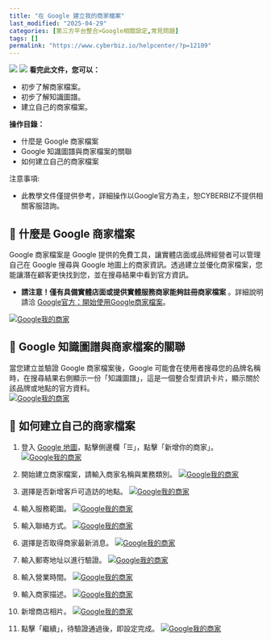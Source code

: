 ```yaml
---
title: "在 Google 建立我的商家檔案"
last_modified: "2025-04-29"
categories: [第三方平台整合>Google相關設定,常見問題]
tags: []
permalink: "https://www.cyberbiz.io/helpcenter/?p=12109"
---
```


![](https://www.cyberbiz.io/helpcenter/wp-content/uploads/一般版3.png)
![](https://www.cyberbiz.io/helpcenter/wp-content/uploads/PLUS版3.png)
**看完此文件，您可以：**  

* 初步了解商家檔案。
* 初步了解知識圖譜。
* 建立自己的商家檔案。

**操作目錄：**

* 什麼是 Google 商家檔案
* Google 知識圖譜與商家檔案的關聯
* 如何建立自己的商家檔案

注意事項:  

* 此教學文件僅提供參考，詳細操作以Google官方為主，恕CYBERBIZ不提供相關客服諮詢。



## 📌 什麼是 Google 商家檔案


Google 商家檔案是 Google 提供的免費工具，讓實體店面或品牌經營者可以管理自己在 Google 搜尋與 Google
地圖上的商家資訊。透過建立並優化商家檔案，您能讓潛在顧客更快找到您，並在搜尋結果中看到官方資訊。

* **請注意！僅有具備實體店面或提供實體服務商家能夠註冊商家檔案** 。詳細說明請洽 [Google官方：開始使用Google商家檔案](https://www.google.com/intl/zh-TW_tw/business/)。


[![Google我的商家](https://www.cyberbiz.io/support/wp-content/uploads/2022/01/Google我的商家2.png)](https://www.cyberbiz.io/support/wp-content/uploads/2022/01/Google我的商家2.png)

## 📌 Google 知識圖譜與商家檔案的關聯


當您建立並驗證 Google 商家檔案後，Google
可能會在使用者搜尋您的品牌名稱時，在搜尋結果右側顯示一份「知識圖譜」，這是一個整合型資訊卡片，顯示關於該品牌或地點的官方資料。  
[![Google我的商家](https://www.cyberbiz.io/support/wp-content/uploads/2022/01/Google我的商家1.png)](https://www.cyberbiz.io/support/wp-content/uploads/2022/01/Google我的商家1.png)

## 📌 如何建立自己的商家檔案



1. 登入 [Google 地圖](https://www.google.com/maps)，點擊側邊欄「☰」，點擊「新增你的商家」。
[![Google我的商家](https://www.cyberbiz.io/support/wp-content/uploads/google商家檔案11.png)](https://www.cyberbiz.io/support/wp-content/uploads/google商家檔案11.png)

2. 開始建立商家檔案，請輸入商家名稱與業務類別。
[![Google我的商家](https://www.cyberbiz.io/support/wp-content/uploads/google商家檔案01.png)](https://www.cyberbiz.io/support/wp-content/uploads/google商家檔案01.png)

3. 選擇是否新增客戶可造訪的地點。
[![Google我的商家](https://www.cyberbiz.io/support/wp-content/uploads/google商家檔案02.png)](https://www.cyberbiz.io/support/wp-content/uploads/google商家檔案02.png)

4. 輸入服務範圍。
[![Google我的商家](https://www.cyberbiz.io/support/wp-content/uploads/google商家檔案03.png)](https://www.cyberbiz.io/support/wp-content/uploads/google商家檔案03.png)

5. 輸入聯絡方式。
[![Google我的商家](https://www.cyberbiz.io/support/wp-content/uploads/google商家檔案04.png)](https://www.cyberbiz.io/support/wp-content/uploads/google商家檔案04.png)

6. 選擇是否取得商家最新消息。
[![Google我的商家](https://www.cyberbiz.io/support/wp-content/uploads/google商家檔案05.png)](https://www.cyberbiz.io/support/wp-content/uploads/google商家檔案05.png)

7. 輸入郵寄地址以進行驗證。
[![Google我的商家](https://www.cyberbiz.io/support/wp-content/uploads/google商家檔案06.png)](https://www.cyberbiz.io/support/wp-content/uploads/google商家檔案06.png)

8. 輸入營業時間。
[![Google我的商家](https://www.cyberbiz.io/support/wp-content/uploads/google商家檔案07.png)](https://www.cyberbiz.io/support/wp-content/uploads/google商家檔案07.png)

9. 輸入商家描述。
[![Google我的商家](https://www.cyberbiz.io/support/wp-content/uploads/google商家檔案08.png)](https://www.cyberbiz.io/support/wp-content/uploads/google商家檔案08.png)

10. 新增商店相片。
[![Google我的商家](https://www.cyberbiz.io/support/wp-content/uploads/google商家檔案09.png)](https://www.cyberbiz.io/support/wp-content/uploads/google商家檔案09.png)

11. 點擊「繼續」，待驗證通過後，即設定完成。
[![Google我的商家](https://www.cyberbiz.io/support/wp-content/uploads/google商家檔案10.png)](https://www.cyberbiz.io/support/wp-content/uploads/google商家檔案10.png)

